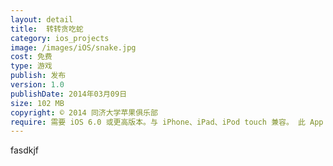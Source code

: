```yaml
---
layout: detail
title:  转转贪吃蛇 
category: ios_projects
image: /images/iOS/snake.jpg 
cost: 免费
type: 游戏
publish: 发布
version: 1.0
publishDate: 2014年03月09日
size: 102 MB
copyright: © 2014 同济大学苹果俱乐部
require: 需要 iOS 6.0 或更高版本。与 iPhone、iPad、iPod touch 兼容。 此 App 已针对 iPhone 5 进行优化
---
```


<div>
	fasdkjf
</div>
